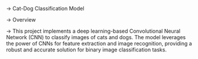 -> Cat-Dog Classification Model

-> Overview

-> This project implements a deep learning-based Convolutional Neural Network (CNN) to classify images of cats and dogs. 
The model leverages the power of CNNs for feature extraction and image recognition, providing a robust and accurate
solution for binary image classification tasks.
